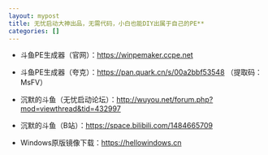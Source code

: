 ```yaml
---
layout: mypost
title: 无忧启动大神出品，无需代码，小白也能DIY出属于自己的PE**
categories: []
---
```


- 斗鱼PE生成器（官网）：<https://winpemaker.ccpe.net>

- 斗鱼PE生成器（夸克）：<https://pan.quark.cn/s/00a2bbf53548> （提取码：MsFV）

- 沉默的斗鱼（无忧启动论坛）：<http://wuyou.net/forum.php?mod=viewthread&tid=432997>

- 沉默的斗鱼（B站）：<https://space.bilibili.com/1484665709>

- Windows原版镜像下载：<https://hellowindows.cn>
